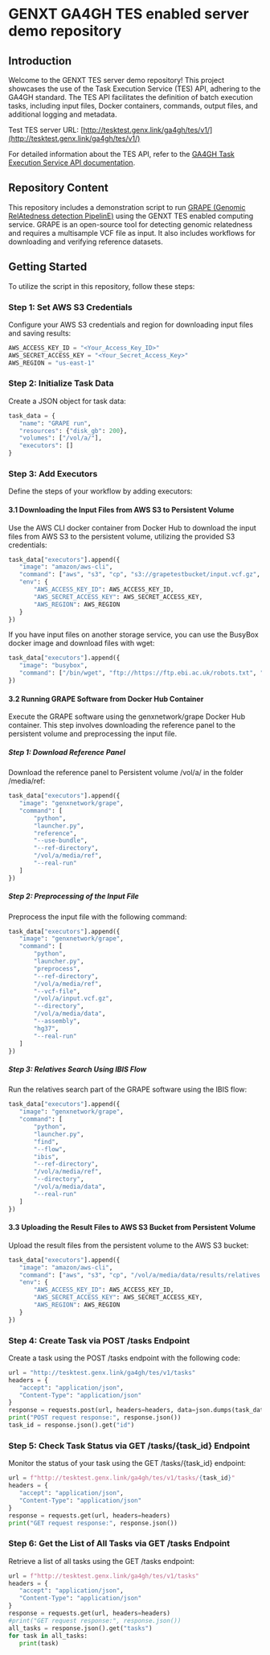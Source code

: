 # GENXT GA4GH TES enabled server demo repository

## Introduction
Welcome to the GENXT TES server demo repository! This project showcases the use of the Task Execution Service (TES) API, adhering to the GA4GH standard. The TES API facilitates the definition of batch execution tasks, including input files, Docker containers, commands, output files, and additional logging and metadata.

Test TES server URL: [http://tesktest.genx.link/ga4gh/tes/v1/](http://tesktest.genx.link/ga4gh/tes/v1/)

For detailed information about the TES API, refer to the [GA4GH Task Execution Service API documentation](https://github.com/ga4gh/task-execution-schemas).

## Repository Content
This repository includes a demonstration script to run [GRAPE (Genomic RelAtedness detection PipelinE)](https://github.com/genxnetwork/grape) using the GENXT TES enabled computing service. GRAPE is an open-source tool for detecting genomic relatedness and requires a multisample VCF file as input. It also includes workflows for downloading and verifying reference datasets.

## Getting Started
To utilize the script in this repository, follow these steps:

### Step 1: Set AWS S3 Credentials
Configure your AWS S3 credentials and region for downloading input files and saving results:

```python
AWS_ACCESS_KEY_ID = "<Your_Access_Key_ID>"
AWS_SECRET_ACCESS_KEY = "<Your_Secret_Access_Key>"
AWS_REGION = "us-east-1"
```

### Step 2: Initialize Task Data
Create a JSON object for task data:

```python
task_data = {
   "name": "GRAPE run",
   "resources": {"disk_gb": 200},
   "volumes": ["/vol/a/"],
   "executors": []
}
```

### Step 3: Add Executors
Define the steps of your workflow by adding executors:

#### 3.1 Downloading the Input Files from AWS S3 to Persistent Volume
Use the AWS CLI docker container from Docker Hub to download the input files from AWS S3 to the persistent volume, utilizing the provided S3 credentials:

```python
task_data["executors"].append({
   "image": "amazon/aws-cli",
   "command": ["aws", "s3", "cp", "s3://grapetestbucket/input.vcf.gz", "/vol/a/input.vcf.gz"],
   "env": {
       "AWS_ACCESS_KEY_ID": AWS_ACCESS_KEY_ID,
       "AWS_SECRET_ACCESS_KEY": AWS_SECRET_ACCESS_KEY,
       "AWS_REGION": AWS_REGION
   }
})
```
If you have input files on another storage service, you can use the BusyBox docker image and download files with wget:
```python
task_data["executors"].append({
   "image": "busybox",
   "command": ["/bin/wget", "ftp://https://ftp.ebi.ac.uk/robots.txt", "/vol/a/robots.txt"]
})
```

#### 3.2 Running GRAPE Software from Docker Hub Container
Execute the GRAPE software using the genxnetwork/grape Docker Hub container. This step involves downloading the reference panel to the persistent volume and preprocessing the input file.

##### Step 1: Download Reference Panel
Download the reference panel to Persistent volume /vol/a/ in the folder /media/ref:

```python
task_data["executors"].append({
   "image": "genxnetwork/grape",
   "command": [
       "python",
       "launcher.py",
       "reference",
       "--use-bundle",
       "--ref-directory",
       "/vol/a/media/ref",
       "--real-run"
   ]
})
```

##### Step 2: Preprocessing of the Input File
Preprocess the input file with the following command:
```python
task_data["executors"].append({
   "image": "genxnetwork/grape",
   "command": [
       "python",
       "launcher.py",
       "preprocess",
       "--ref-directory",
       "/vol/a/media/ref",
       "--vcf-file",
       "/vol/a/input.vcf.gz",
       "--directory",
       "/vol/a/media/data",
       "--assembly",
       "hg37",
       "--real-run"
   ]
})
```

##### Step 3: Relatives Search Using IBIS Flow
Run the relatives search part of the GRAPE software using the IBIS flow:

```python
task_data["executors"].append({
   "image": "genxnetwork/grape",
   "command": [
       "python",
       "launcher.py",
       "find",
       "--flow",
       "ibis",
       "--ref-directory",
       "/vol/a/media/ref",
       "--directory",
       "/vol/a/media/data",
       "--real-run"
   ]
})
```

#### 3.3 Uploading the Result Files to AWS S3 Bucket from Persistent Volume
Upload the result files from the persistent volume to the AWS S3 bucket:

```python
task_data["executors"].append({
   "image": "amazon/aws-cli",
   "command": ["aws", "s3", "cp", "/vol/a/media/data/results/relatives.tsv", "s3://grapetestbucket/relatives_output.tsv"],
   "env": {
       "AWS_ACCESS_KEY_ID": AWS_ACCESS_KEY_ID,
       "AWS_SECRET_ACCESS_KEY": AWS_SECRET_ACCESS_KEY,
       "AWS_REGION": AWS_REGION
   }
})
```

### Step 4: Create Task via POST /tasks Endpoint
Create a task using the POST /tasks endpoint with the following code:

```python
url = "http://tesktest.genx.link/ga4gh/tes/v1/tasks"
headers = {
   "accept": "application/json",
   "Content-Type": "application/json"
}
response = requests.post(url, headers=headers, data=json.dumps(task_data))
print("POST request response:", response.json())
task_id = response.json().get("id")
```

### Step 5: Check Task Status via GET /tasks/{task_id} Endpoint
Monitor the status of your task using the GET /tasks/{task_id} endpoint:

```python
url = f"http://tesktest.genx.link/ga4gh/tes/v1/tasks/{task_id}"
headers = {
   "accept": "application/json",
   "Content-Type": "application/json"
}
response = requests.get(url, headers=headers)
print("GET request response:", response.json())
```

### Step 6: Get the List of All Tasks via GET /tasks Endpoint
Retrieve a list of all tasks using the GET /tasks endpoint:

```python
url = f"http://tesktest.genx.link/ga4gh/tes/v1/tasks"
headers = {
   "accept": "application/json",
   "Content-Type": "application/json"
}
response = requests.get(url, headers=headers)
#print("GET request response:", response.json())
all_tasks = response.json().get("tasks")
for task in all_tasks:
   print(task)
```
